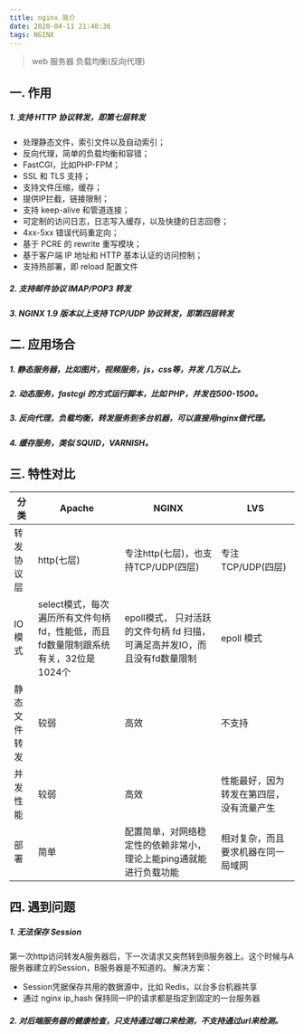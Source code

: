 ```yaml
---
title: nginx 简介
date: 2020-04-11 21:40:36
tags: NGINX
---
```

> web 服务器
> 负载均衡(反向代理)

<!-- more -->

## 一. 作用

##### 1. 支持 HTTP 协议转发，即第七层转发
- 处理静态文件，索引文件以及自动索引；
- 反向代理，简单的负载均衡和容错；
- FastCGI，比如PHP-FPM；
- SSL 和 TLS 支持；
- 支持文件压缩，缓存；
- 提供IP拦截，链接限制；
- 支持 keep-alive 和管道连接；
- 可定制的访问日志，日志写入缓存，以及快捷的日志回卷；
- 4xx-5xx 错误代码重定向；
- 基于 PCRE 的 rewrite 重写模块；
- 基于客户端 IP 地址和 HTTP 基本认证的访问控制；
- 支持热部署，即 reload 配置文件

##### 2. 支持邮件协议 IMAP/POP3 转发 

##### 3. NGINX 1.9 版本以上支持 TCP/UDP 协议转发，即第四层转发


## 二. 应用场合

##### 1. 静态服务器，比如图片，视频服务，js，css等，并发 几万以上。
##### 2. 动态服务，fastcgi 的方式运行脚本，比如 PHP，并发在500-1500。
##### 3. 反向代理，负载均衡，转发服务到多台机器，可以直接用nginx做代理。
##### 4. 缓存服务，类似 SQUID，VARNISH。

## 三. 特性对比


分类|Apache | NGINX | LVS
-|-|-|-
转发协议层| http(七层)|专注http(七层)，也支持TCP/UDP(四层)|专注 TCP/UDP(四层)
IO模式|select模式，每次遍历所有文件句柄 fd，性能低，而且fd数量限制跟系统有关，32位是1024个|epoll模式， 只对活跃的文件句柄 fd 扫描，可满足高并发IO，而且没有fd数量限制|epoll 模式
静态文件转发|较弱|高效|不支持
并发性能|较弱|高效|性能最好，因为转发在第四层，没有流量产生
部署|简单|配置简单，对网络稳定性的依赖非常小，理论上能ping通就能进行负载功能|相对复杂，而且要求机器在同一局域网




## 四. 遇到问题


##### 1. 无法保存 Session
第一次http访问转发A服务器后，下一次请求又突然转到B服务器上。这个时候与A服务器建立的Session，B服务器是不知道的。
解决方案：
- Session凭据保存共用的数据源中，比如 Redis，以台多台机器共享
- 通过 nginx ip_hash 保持同一IP的请求都是指定到固定的一台服务器

##### 2. 对后端服务器的健康检查，只支持通过端口来检测，不支持通过url来检测。




